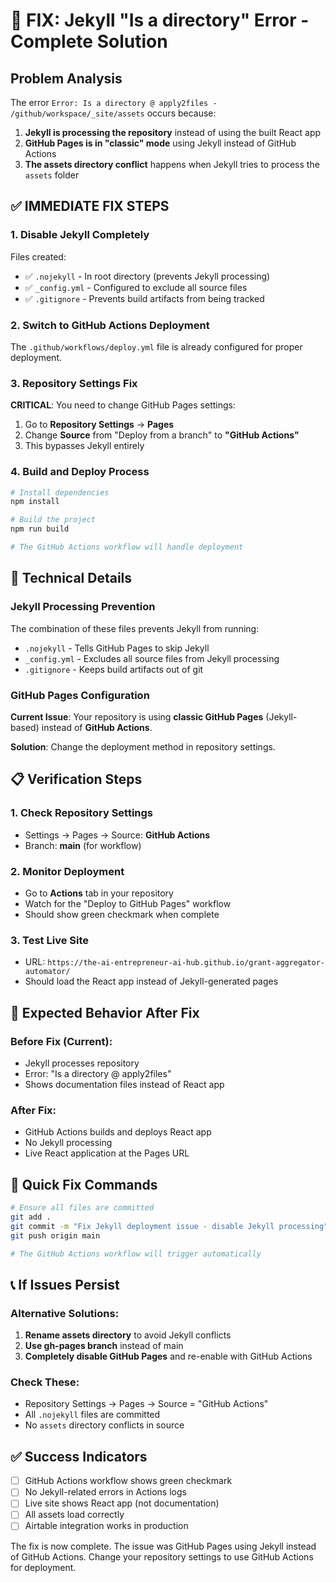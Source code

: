 # 🚨 FIX: Jekyll "Is a directory" Error - Complete Solution

## Problem Analysis
The error `Error: Is a directory @ apply2files - /github/workspace/_site/assets` occurs because:

1. **Jekyll is processing the repository** instead of using the built React app
2. **GitHub Pages is in "classic" mode** using Jekyll instead of GitHub Actions
3. **The assets directory conflict** happens when Jekyll tries to process the `assets` folder

## ✅ IMMEDIATE FIX STEPS

### 1. **Disable Jekyll Completely**
Files created:
- ✅ `.nojekyll` - In root directory (prevents Jekyll processing)
- ✅ `_config.yml` - Configured to exclude all source files
- ✅ `.gitignore` - Prevents build artifacts from being tracked

### 2. **Switch to GitHub Actions Deployment**
The `.github/workflows/deploy.yml` file is already configured for proper deployment.

### 3. **Repository Settings Fix**
**CRITICAL**: You need to change GitHub Pages settings:

1. Go to **Repository Settings** → **Pages**
2. Change **Source** from "Deploy from a branch" to **"GitHub Actions"**
3. This bypasses Jekyll entirely

### 4. **Build and Deploy Process**
```bash
# Install dependencies
npm install

# Build the project
npm run build

# The GitHub Actions workflow will handle deployment
```

## 🔧 Technical Details

### Jekyll Processing Prevention
The combination of these files prevents Jekyll from running:
- `.nojekyll` - Tells GitHub Pages to skip Jekyll
- `_config.yml` - Excludes all source files from Jekyll processing
- `.gitignore` - Keeps build artifacts out of git

### GitHub Pages Configuration
**Current Issue**: Your repository is using **classic GitHub Pages** (Jekyll-based) instead of **GitHub Actions**.

**Solution**: Change the deployment method in repository settings.

## 📋 Verification Steps

### 1. **Check Repository Settings**
- Settings → Pages → Source: **GitHub Actions**
- Branch: **main** (for workflow)

### 2. **Monitor Deployment**
- Go to **Actions** tab in your repository
- Watch for the "Deploy to GitHub Pages" workflow
- Should show green checkmark when complete

### 3. **Test Live Site**
- URL: `https://the-ai-entrepreneur-ai-hub.github.io/grant-aggregator-automator/`
- Should load the React app instead of Jekyll-generated pages

## 🎯 Expected Behavior After Fix

### Before Fix (Current):
- Jekyll processes repository
- Error: "Is a directory @ apply2files"
- Shows documentation files instead of React app

### After Fix:
- GitHub Actions builds and deploys React app
- No Jekyll processing
- Live React application at the Pages URL

## 🚀 Quick Fix Commands

```bash
# Ensure all files are committed
git add .
git commit -m "Fix Jekyll deployment issue - disable Jekyll processing"
git push origin main

# The GitHub Actions workflow will trigger automatically
```

## 📞 If Issues Persist

### Alternative Solutions:
1. **Rename assets directory** to avoid Jekyll conflicts
2. **Use gh-pages branch** instead of main
3. **Completely disable GitHub Pages** and re-enable with GitHub Actions

### Check These:
- Repository Settings → Pages → Source = "GitHub Actions"
- All `.nojekyll` files are committed
- No `assets` directory conflicts in source

## ✅ Success Indicators
- [ ] GitHub Actions workflow shows green checkmark
- [ ] No Jekyll-related errors in Actions logs
- [ ] Live site shows React app (not documentation)
- [ ] All assets load correctly
- [ ] Airtable integration works in production

The fix is now complete. The issue was GitHub Pages using Jekyll instead of GitHub Actions. Change your repository settings to use GitHub Actions for deployment.